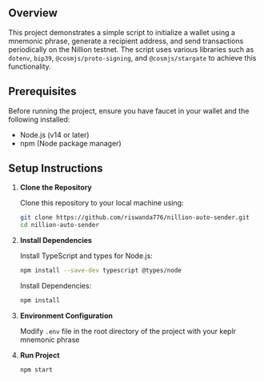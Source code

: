 ## Overview

This project demonstrates a simple script to initialize a wallet using a mnemonic phrase, generate a recipient address, and send transactions periodically on the Nillion testnet. The script uses various libraries such as `dotenv`, `bip39`, `@cosmjs/proto-signing`, and `@cosmjs/stargate` to achieve this functionality.

## Prerequisites

Before running the project, ensure you have faucet in your wallet and the following installed:

- Node.js (v14 or later)
- npm (Node package manager)

## Setup Instructions

1. **Clone the Repository**

   Clone this repository to your local machine using:

   ```bash
   git clone https://github.com/riswanda776/nillion-auto-sender.git
   cd nillion-auto-sender
   
2. **Install Dependencies**

   Install TypeScript and types for Node.js:

   ```bash
   npm install --save-dev typescript @types/node
      ```
   Install Dependencies:
   ```bash
   npm install 

3. **Environment Configuration**

   Modify `.env` file in the root directory of the project with your keplr mnemonic phrase

4. **Run Project**



   ```bash
   npm start
      ```

